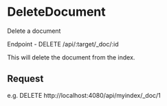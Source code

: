 # DeleteDocument

Delete a document

Endpoint - DELETE /api/:target/_doc/:id

This will delete the document from the index.

## Request

e.g. 
DELETE http://localhost:4080/api/myindex/_doc/1
